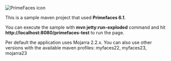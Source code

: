![PrimeFaces icon](https://www.primefaces.org/wp-content/uploads/2016/10/prime_logo_new.png)


This is a sample maven project that used <strong>Primefaces 6.1</strong>.

You can execute the sample with <strong>mvn jetty:run-exploded</strong> command and hit <strong>http://localhost:8080/primefaces-test</strong> to run the page.

Per default the application uses Mojarra 2.2.x. 
You can also use other versions with the available maven profiles: myfaces22, myfaces23, mojarra23
